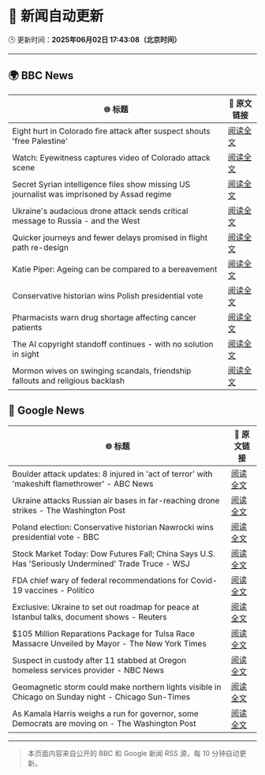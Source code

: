 # 🧠 新闻自动更新

🕒 更新时间：**2025年06月02日 17:43:08（北京时间）**

---

## 🌍 BBC News

| 🌐 标题 | 🔗 原文链接 |
|--------|-------------|
| Eight hurt in Colorado fire attack after suspect shouts 'free Palestine' | [阅读全文](https://www.bbc.com/news/articles/cev47ze8vp3o) |
| Watch: Eyewitness captures video of Colorado attack scene | [阅读全文](https://www.bbc.com/news/videos/cev478djx4zo) |
| Secret Syrian intelligence files show missing US journalist was imprisoned by Assad regime | [阅读全文](https://www.bbc.com/news/articles/cn84z5e8jjzo) |
| Ukraine's audacious drone attack sends critical message to Russia - and the West | [阅读全文](https://www.bbc.com/news/articles/c0r1jv0rn0ko) |
| Quicker journeys and fewer delays promised in flight path re-design | [阅读全文](https://www.bbc.com/news/articles/c1e69qv1qwjo) |
| Katie Piper: Ageing can be compared to a bereavement | [阅读全文](https://www.bbc.com/news/articles/cx2j0jy7lreo) |
| Conservative historian wins Polish presidential vote | [阅读全文](https://www.bbc.com/news/articles/cx27897vedno) |
| Pharmacists warn drug shortage affecting cancer patients | [阅读全文](https://www.bbc.com/news/articles/c3wdlxdj6x3o) |
| The AI copyright standoff continues - with no solution in sight | [阅读全文](https://www.bbc.com/news/articles/clyrgv2n190o) |
| Mormon wives on swinging scandals, friendship fallouts and religious backlash | [阅读全文](https://www.bbc.com/news/articles/c20ndp1yzkxo) |

## 📰 Google News

| 🌐 标题 | 🔗 原文链接 |
|--------|-------------|
| Boulder attack updates: 8 injured in 'act of terror' with 'makeshift flamethrower' - ABC News | [阅读全文](https://news.google.com/rss/articles/CBMiogFBVV95cUxQM2JBUFk3QnU2QnNjNFpNV3N2NWZHRjlLUExSQ2hDb0cwWWVNM1JsLV9TU3NPOWt5aE5tVGlycC1sbkJNZE1vTjRCeGNiaEloTE1uXzU0N2VJZy1YdXI0b3Q1NDJRRTVBT05fVHZpc21WS3hOOGFvNGNGSG45SkNCT0pVZDB1V3JLaTZpY24yai1CWlB6bXlpcFR5OHdzVjAtR1HSAacBQVVfeXFMT2dTWUhXLUxuNVRTb2huRmdaMDktT2didGY2RGdVdlpiTVNmeEZpXzRyTTFtMXRfaUJNSG52cVRBRHE0Z0twX1VUbFFqZ2JUX2tWOFFKUjB4aWpjMm5tUkRnUGJkUXB6Vkh0UXlPcUc2YzRuOVp4TDlxbHNMU25yYTcyVUpIWlZqbWhIUHVnZHZycWdyOWdnYXg4SDM0bDk0Q0tCUE1SdVE?oc=5) |
| Ukraine attacks Russian air bases in far-reaching drone strikes - The Washington Post | [阅读全文](https://news.google.com/rss/articles/CBMikgFBVV95cUxNV2c4cGtWY3pJSDd4NjhyWmoycW8wa1lvUDF1SE1uREFmSmRIQlNXMllISEpCbVlVWWFaTF9tcUpyRFFNNGFJNjkwMmdsZGIzVjVUVFJqa1pjM3h1R3RHazZUZjBOczBob0hkS0dvSmFfZ1gyZzB6Q25vZVZPMFNseUZZQWRWOVdQa2NUSGNEdEJTZw?oc=5) |
| Poland election: Conservative historian Nawrocki wins presidential vote - BBC | [阅读全文](https://news.google.com/rss/articles/CBMiWkFVX3lxTE9Vb0ZUZXhEZ0ZuNzVLcjFZc0Y2c2FrOXhPakFWRVlDVGF3bGNfNF9YcnhWSDJLdGJHUHR4a3UxWkNDeF9VWGYyd0NXZnFCem9QaURBdXdpNXk3d9IBX0FVX3lxTFBaX2VSaWV1b2xEbTlBZHFTUGhTenBMQ3Ata0RnYU13bEY4Y01uY21EQkNiWmtXSkRPeEFwNHdoQVduNE9kZGN5SVQzMFRFNDNfS1hUTDhHeFJsUWxEN2dJ?oc=5) |
| Stock Market Today: Dow Futures Fall; China Says U.S. Has 'Seriously Undermined' Trade Truce - WSJ | [阅读全文](https://news.google.com/rss/articles/CBMijwFBVV95cUxOT3FxaU9xQnk3TUk2ek05N0VFU2M0RFJCTlMyNVYwM2pMWWxJWDgyYi1jUlUwaENQMUtDZ3J5TnNsUE5fYVJ0Sy1lTkotNm52eHRaTmZENDNhclBMVmUtY1Blbi0wYV9pZklpYlJKRjBCNGNXbG9RVE9vQ3Azam9fRXQ4YkxwTG1nWW8tbzZONA?oc=5) |
| FDA chief wary of federal recommendations for Covid-19 vaccines - Politico | [阅读全文](https://news.google.com/rss/articles/CBMiqgFBVV95cUxPdEF2eFpMQlZldlJHV2lhS0NsRm9YVS1oRm13cTBCUFFFNjhib3EwZDl6UEg5X2lLNG1Wd1JEaVQtVUF5WHdLVlBTYlVtS0ptVWUwaXh1SHduX0kzek1nd1VFZnNjVUgycDNEMzRhNFNPcTk2SVloSEhCdmtyaUhRdnVZN1QtRjQ4ZXpFX2dPQVBXVGFfckVXUHFuQzM5VUJZd2xQYXNCSkFYZw?oc=5) |
| Exclusive: Ukraine to set out roadmap for peace at Istanbul talks, document shows - Reuters | [阅读全文](https://news.google.com/rss/articles/CBMirAFBVV95cUxPcklBelJ5MndNd2VjX0dNaVF1am1MLXVic251ZDUtTmpVdVJ5OGcwVFYySWdXSTBLdDhiZFNhMDNTOENjTFFPT2M5b3Naa0VrdzMxRzNiNjl3RnkwbUhWQk9jUkJ2TEVJRFRqdGhIemQ3MnU1YUNPWjRFdTlEZGwyWlNQRGd1WUxWaXdXWHhpMloxNjBPTktzaVBWcEhueGRPb0NXQVBUQjI1aEV4?oc=5) |
| $105 Million Reparations Package for Tulsa Race Massacre Unveiled by Mayor - The New York Times | [阅读全文](https://news.google.com/rss/articles/CBMif0FVX3lxTE9QejlCalBKb2pqYkwyQVhhd05lM0JvV1d3R0dpRVFHQzBROGRZRDBJMmJwTkxiT0xCNU1uR3lrYXFITjk5bzQ2M3ZyTWxER1RVb0ZmMzQxVjdEMlRHd3JPeVZJclNjejNxWU5LY3FlQ2dMbGM4ajVpNVdnb2tzMzA?oc=5) |
| Suspect in custody after 11 stabbed at Oregon homeless services provider - NBC News | [阅读全文](https://news.google.com/rss/articles/CBMiqAFBVV95cUxOb2kzd1V5S3ZkT05ZYlVFX0ozamRHUUVFU2lXMHRxOFBTTHktWFp2ekJueFdOSDRVS2N2dkt5c2hHbXJtQ18tUG13U2hVbzctYTdENXg0N2NUSlpXNEUtMkNaZjdXcnJaWkdCeHBFMjZVNW9PYWg0NkpadzJyZHNNdm91bzEtWFBmTERqSVFDQkRqUHJxN1Z4NUhVbDh6YmtJM1dFeXRNMTjSAVZBVV95cUxOT3FrN0luOWdXX21peDZKN3psTVNybkZKY21LazhBQXhzR25DcG0ySTd1SDVyUjRJNWV4VU1QdHlkWTdkRHo4RTA0TWhKN3ZGT19PcUZTZw?oc=5) |
| Geomagnetic storm could make northern lights visible in Chicago on Sunday night - Chicago Sun-Times | [阅读全文](https://news.google.com/rss/articles/CBMixgFBVV95cUxPV1J5SXdyN0xmdTZZUjBrNHJqbmJaVU8wNVZUM0RpMW5PQVp2WFJNTDF3RXZtdU04dGZtQThuN1h1TEFud2dxY0RDLVZyZGtvOWNtS1NOLUszUTV3NnN5djlyYlNvVVZaM3ZnWkFnbDZRLXl3MGhRakdTUXA5NDJIWklOcFg3TDljdElVNW5fZ1ZNckpDanB3TmdCcDdSWWd3UjRvYjZkZTZ1aEVBc1lZcHd4TS1pQUc1Z2VXUkhQVVJCRUMyRXc?oc=5) |
| As Kamala Harris weighs a run for governor, some Democrats are moving on - The Washington Post | [阅读全文](https://news.google.com/rss/articles/CBMilAFBVV95cUxOT1dORkJ6NTRLWndfZVRlTGY2QWpBUE1zajRFQU1RblhxbkRuZjNTU1pZa3BVOUN4djVkQUc1YVdLcDZ5UlI3X0FLcHEyb3JGcWQ1eG9JMUtwejFNYThuUzREc2J4SkpWc25Nck5ld1RWZnBCbzBCMWhZcFdBVEtSMmhPUGgwY3pxUWVhOUJzeld4SF9n?oc=5) |

---
> 本页面内容来自公开的 BBC 和 Google 新闻 RSS 源，每 10 分钟自动更新。